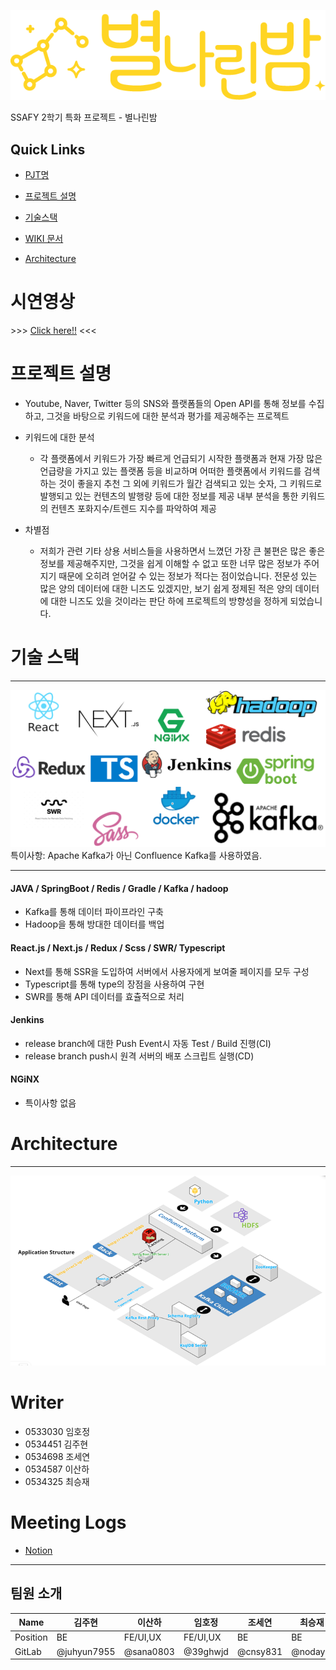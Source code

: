 ![Asset_6](/README.asset/Asset_6.png)

SSAFY 2학기 특화 프로젝트 - 별나린밤

## Quick Links 

<!-- ------ -->



- [PJT명](#프로젝트명)

- [프로젝트 설명](#프로젝트-설명)

- [기술스택](#기술-스택)

- [WIKI 문서](#wiki)

- [Architecture](#architecture)


<!-- ----- -->

# 시연영상
\>\>\> [Click here!!](https://drive.google.com/file/d/10fGj2RbCLhnS47UzKYTzb0A5VhDikS1b/view?usp=sharing) <<<

<!-- ----- -->

# 프로젝트 설명

<!-- ------ -->


- Youtube, Naver, Twitter 등의 SNS와 플랫폼들의 Open API를 통해 정보를 수집하고, 그것을 바탕으로 키워드에 대한 분석과 평가를 제공해주는 프로젝트


- 키워드에 대한 분석
    - 각 플랫폼에서 키워드가 가장 빠르게 언급되기 시작한 플랫폼과 현재 가장 많은 언급량을 가지고 있는 플랫폼 등을 비교하며 어떠한 플랫폼에서 키워드를 검색하는 것이 좋을지 추천
그 외에 키워드가 월간 검색되고 있는 숫자, 그 키워드로 발행되고 있는 컨텐츠의 발행량 등에 대한 정보를 제공
내부 분석을 통한 키워드의 컨텐츠 포화지수/트렌드 지수를 파악하여 제공



- 차별점
    - 저희가 관련 기타 상용 서비스들을 사용하면서 느꼈던 가장 큰 불편은 많은 좋은 정보를 제공해주지만, 그것을 쉽게 이해할 수 없고 또한 너무 많은 정보가 주어지기 때문에 오히려 얻어갈 수 있는 정보가 적다는 점이었습니다.
전문성 있는 많은 양의 데이터에 대한 니즈도 있겠지만, 보기 쉽게 정제된 적은 양의 데이터에 대한 니즈도 있을 것이라는 판단 하에 프로젝트의 방향성을 정하게 되었습니다.



# 기술 스택

---

![image](/README.asset/image.png)
특이사항: Apache Kafka가 아닌 Confluence Kafka를 사용하였음.

---
#### JAVA / SpringBoot / Redis / Gradle / Kafka / hadoop 

* Kafka를 통해 데이터 파이프라인 구축
* Hadoop을 통해 방대한 데이터를 백업

#### React.js / Next.js / Redux / Scss / SWR/ Typescript

* Next를 통해 SSR을 도입하여 서버에서 사용자에게 보여줄 페이지를 모두 구성
* Typescript를 통해 type의 장점을 사용하여 구현
* SWR를 통해 API 데이터를 효츌적으로 처리

#### Jenkins

* release branch에 대한 Push Event시 자동 Test / Build 진행(CI)
* release branch push시 원격 서버의 배포 스크립트 실행(CD)

#### NGiNX

* 특이사항 없음

<!-- # WIKI

------

프로젝트의 모든 정보는 [WIKI](https://lab.ssafy.com/s05-bigdata-dist/S05P21B103/-/wikis/Home)를 통해 참고하실 수 있습니다.
 -->


# Architecture

---

![Image_Pasted_at_2021-10-6_20-58](/README.asset/Image_Pasted_at_2021-10-6_20-58.png)



# Writer

- 0533030 임호정
- 0534451 김주현
- 0534698 조세연
- 0534587 이산하
- 0534325 최승재

# Meeting Logs

- [Notion](https://feline-ceramic-f5b.notion.site/021d6df882794c8eb1259bd7dbd1c504)

---

## 팀원 소개

| Name     | 김주현 | 이산하 | 임호정 | 조세연 | 최승재 |
| -------- | ------ | ------ | ------ | ------ | ------ |
| Position | BE | FE/UI,UX | FE/UI,UX |    BE  | BE |
| GitLab   | @juhyun7955 | @sana0803 | @39ghwjd |  @cnsy831 |@nodayst|

